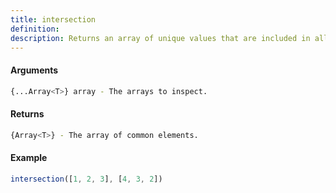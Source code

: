 ```yaml
---
title: intersection
definition: 
description: Returns an array of unique values that are included in all given arrays, using `SameValueZero` for equality comparisons.
---
```



#### Arguments


```bash
{...Array<T>} array - The arrays to inspect.
```


#### Returns


```bash
{Array<T>} - The array of common elements.
```


#### Example


```ts
intersection([1, 2, 3], [4, 3, 2])
```